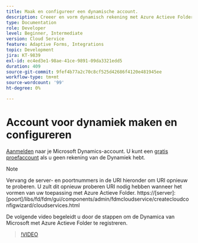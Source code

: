 ```yaml
---
title: Maak en configureer een dynamische account.
description: Creeer en vorm dynamisch rekening met Azure Actieve Folder
type: Documentation
role: Developer
level: Beginner, Intermediate
version: Cloud Service
feature: Adaptive Forms, Integrations
topic: Development
jira: KT-9839
exl-id: ec4ed3e1-98ae-41ce-9891-09da3321edd5
duration: 409
source-git-commit: 9fef4b77a2c70c8cf525d42686f4120e481945ee
workflow-type: tm+mt
source-wordcount: '99'
ht-degree: 0%

---
```


# Account voor dynamiek maken en configureren

[Aanmelden](https://dynamics.microsoft.com/en-us/) naar je Microsoft Dynamics-account. U kunt een [gratis proefaccount](https://dynamics.microsoft.com/en-us/dynamics-365-free-trial/) als u geen rekening van de Dynamiek hebt.

>[!NOTE]
>Vervang de server- en poortnummers in de URI hieronder om URI opnieuw te proberen. U zult dit opnieuw proberen URI nodig hebben wanneer het vormen van uw toepassing met Azure Actieve Folder.
>https://[server]:[poort]/libs/fd/fdm/gui/components/admin/fdmcloudservice/createcloudconfigwizard/cloudservices.html

De volgende video begeleidt u door de stappen om de Dynamica van Microsoft met Azure Actieve Folder te registreren.

>[!VIDEO](https://video.tv.adobe.com/v/340743?quality=12&learn=on)
